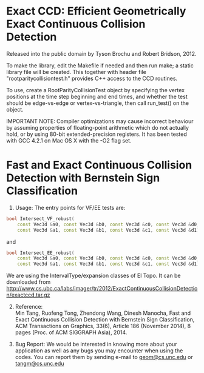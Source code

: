 # Exact CCD: Efficient Geometrically Exact Continuous Collision Detection

Released into the public domain by Tyson Brochu and Robert Bridson, 2012.

To make the library, edit the Makefile if needed and then run make; a static library file will be created.  This together with header file "rootparitycollisiontest.h" provides C++ access to the CCD routines.  

To use, create a RootParityCollisionTest object by specifying the vertex positions at the time step beginning and end times, and whether the test should be edge-vs-edge or vertex-vs-triangle, then call run_test() on the object.

IMPORTANT NOTE: Compiler optimizations may cause incorrect behaviour by assuming properties of floating-point arithmetic which do not actually hold, or by using 80-bit extended-precision registers. It has been tested with GCC 4.2.1 on Mac OS X with the -O2 flag set.

# Fast and Exact Continuous Collision Detection with Bernstein Sign Classification

1. Usage:
The entry points for VF/EE tests are:
```cpp
bool Intersect_VF_robust(
	const Vec3d &a0, const Vec3d &b0, const Vec3d &c0, const Vec3d &d0,
	const Vec3d &a1, const Vec3d &b1, const Vec3d &c1, const Vec3d &d1)
```
and
```cpp
bool Intersect_EE_robust(
	const Vec3d &a0, const Vec3d &b0, const Vec3d &c0, const Vec3d &d0,
	const Vec3d &a1, const Vec3d &b1, const Vec3d &c1, const Vec3d &d1)
```
We are using the IntervalType/expansion classes of El Topo.
It can be downloaded from http://www.cs.ubc.ca/labs/imager/tr/2012/ExactContinuousCollisionDetection/exactccd.tar.gz

2. Reference:<br>
Min Tang, Ruofeng Tong, Zhendong Wang, Dinesh Manocha, Fast and Exact Continuous Collision Detection with Bernstein Sign Classification, ACM Transactions on Graphics, 33(6), Article 186 (November 2014), 8 pages (Proc. of ACM SIGGRAPH Asia), 2014.

3. Bug Report: We would be interested in knowing more about your application as well as any bugs you may encounter when using the codes. You can report them by sending e-mail to geom@cs.unc.edu or tangm@cs.unc.edu
